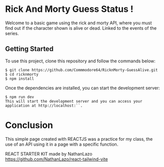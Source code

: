 # Rick And Morty Guess Status !
Welcome to a basic game using the rick and morty API, where you must find out if the character shown is alive or dead. Linked to the events of the series.

## Getting Started
To use this project, clone this repository and follow the commands below:

```shell
$ git clone https://github.com/Commmodore64/RicknMorty-GuessAlive.git
$ cd ricknmorty
$ npm install
```
Once the dependencies are installed, you can start the development server:
```shell
$ npm run dev
This will start the development server and you can access your application at http://localhost:``.
```

# Conclusion
This simple page created with REACTJS was a practice for my class, the use of an API using it in a page with a specific function.

REACT STARTER KIT made by NathanLazo
https://github.com/NathanLazo/react-tailwind-vite
